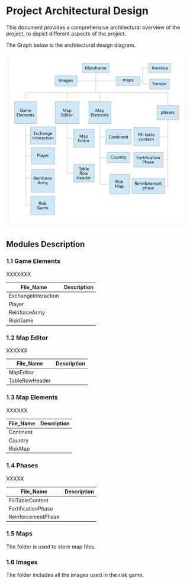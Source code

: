 # Project Architectural Design

This document provides a comprehensive architectural overview of the project, to depict different aspects of the project.

The Graph below is the architectural design diagram.

![Project Architecture Design](images/architecturedesign.jpeg)

## Modules Description

### 1.1 Game Elements
XXXXXXX

File_Name  | Description
------------- | -------------
ExchangeInteraction  | 
Player  | 
ReinforceArmy  | 
RiskGame  | 

### 1.2 Map Editor
XXXXXX

File_Name  | Description
------------- | -------------
MapEditor  | 
TableRowHeader  | 

### 1.3 Map Elements
XXXXXX

File_Name  | Description
------------- | -------------
Continent  | 
Country  | 
RiskMap  | 

### 1.4 Phases
XXXXX

File_Name  | Description
------------- | -------------
FillTableContent  | 
FortificationPhase  | 
ReinforcementPhase  | 

### 1.5 Maps
The folder is used to store map files.

### 1.6 Images
The folder includes all the images used in the risk game.